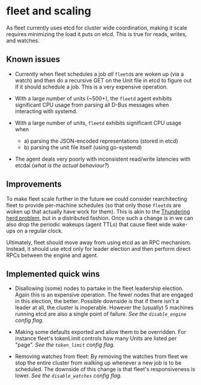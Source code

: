 # fleet and scaling

As fleet currently uses etcd for cluster wide coordination, making it scale
requires minimizing the load it puts on etcd. This is true for reads, writes,
and watches.

## Known issues

- Currently when fleet schedules a job *all* `fleetd`s are woken up (via a watch)
and then do a recursive GET on the Unit file in etcd to figure out if it should
schedule a job. This is a very expensive operation.

- With a large number of units (~500+), the `fleetd` agent exhibits significant
CPU usage from parsing all D-Bus messages when interacting with systemd.

- With a large number of units, `fleetd` exhibits significant CPU usage when
  - a) parsing the JSON-encoded representations (stored in etcd)
  - b) parsing the unit file itself (using go-systemd)

- The agent deals very poorly with inconsistent read/write latencies with etcdal
  (*what is the actual behaviour?*)

## Improvements

To make fleet scale further in the future we could consider rearchitecting
fleet to provide per-machine schedules (so that only those `fleetd`s are woken
up that actually have work for them). This is akin to the [Thundering herd
problem](https://en.wikipedia.org/wiki/Thundering_herd_problem), but in a
distributed fashion. Once such a change is in we can also drop the periodic
wakeups (agent TTLs) that cause fleet wide wake-ups on a regular clock.

Ultimately, fleet should move away from using etcd as an RPC mechanism.
Instead, it should use etcd only for leader election and then perform direct
RPCs between the engine and agent.

## Implemented quick wins

* Disallowing (some) nodes to partake in the fleet leadership election. Again
    this is an expensive operation. The fewer nodes that are engaged in this
    election, the better. Possible downside is that if there isn't a leader at
    all, the cluster is inoperable. However the (usually) 5 machines running
    etcd are also a single point of failure. *See the `disable_engine` config flag.*

* Making some defaults exported and allow them to be overridden. For instance
    fleet's tokenLimit controls how many Units are listed per "page". *See the
    `token_limit` config flag.*

* Removing watches from fleet: By removing the watches from fleet we stop
    the entire cluster from walking up whenever a new job is to be scheduled.
    The downside of this change is that fleet's responsiveness is lower.
    *See the `disable_watches` config flag.*
